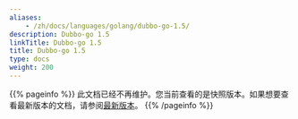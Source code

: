 ```yaml
---
aliases:
    - /zh/docs/languages/golang/dubbo-go-1.5/
description: Dubbo-go 1.5
linkTitle: Dubbo-go 1.5
title: Dubbo-go 1.5
type: docs
weight: 200
---
```




{{% pageinfo %}} 此文档已经不再维护。您当前查看的是快照版本。如果想要查看最新版本的文档，请参阅[最新版本](/zh-cn/overview/mannual/golang-sdk/)。
{{% /pageinfo %}}
